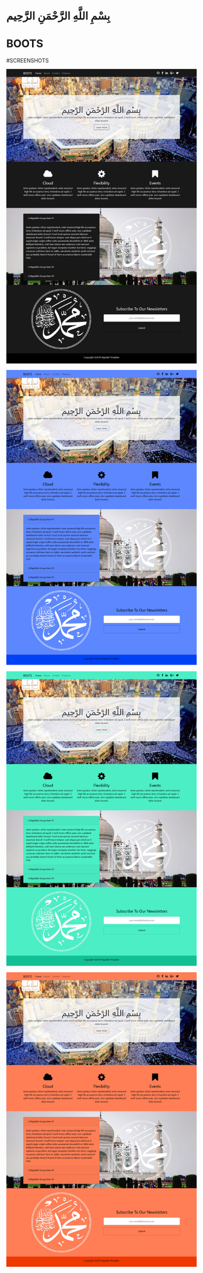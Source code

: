 # بِسْمِ اللَّهِ الرَّحْمَنِ الرَّحِيم

# BOOTS


#SCREENSHOTS

![black](./screenshots/dark.jpg)

![blue](./screenshots/blue.jpg)

![green](./screenshots/green.jpg)

![red](./screenshots/red.jpg)
